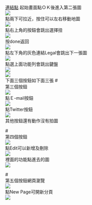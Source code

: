 [連結點](https://developer.apple.com/library/ios/samplecode/Breadcrumb/Introduction/Intro.html#//apple_ref/doc/uid/DTS40010048)
起始畫面點ＯＫ後進入第二張圖
<br><img src="pic1.png"><br>
點兩下可拉近，按住可以左右移動地圖
<br><img src="pic2.png"><br>
點右上角的按鈕會跳出選擇扭
<br><img src="pic3.png"><br>
按done返回
<br><img src="pic2.png"><br>
點左下角的灰色連結Legal會跳出下一張圖
<br><img src="pic4.png">
<br>點選上面功能列會跳出鍵盤
<br><img src="pic11.png">
<br><img src="pic12.png">
<br>下面三個按鈕如下面三張
#<br>第三個按鈕
<br><img src="pic5.png">
<br>點Ｅ-mail按鈕
<br><img src="pic13.png">
<br>點Twitter按鈕
<br><img src="pic14.png">
<br>其他按鈕還有動作沒有拍圖

#<br>第四個按鈕
<br><img src="pic6.png">
<br>點Edit可以新增及刪除
<br><img src="pic7.png">
<br>裡面的功能點進去的圖
<br><img src="pic8.png">

#<br>第五個按鈕網頁瀏覽
<br><img src="pic10.png">
<br>點New Page可開新分頁
<br><img src="pic9.png">






